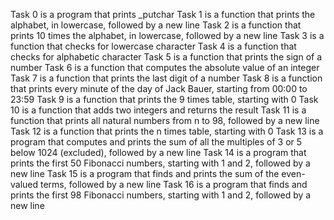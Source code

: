 Task 0 is a program that prints _putchar
Task 1 is a function that prints the alphabet, in lowercase, followed by a new line
Task 2 is a function that prints 10 times the alphabet, in lowercase, followed by a new line
Task 3 is a function that checks for lowercase character
Task 4 is a function that checks for alphabetic character
Task 5 is a function that prints the sign of a number
Task 6 is a function that computes the absolute value of an integer
Task 7 is a function that prints the last digit of a number
Task 8 is a function that prints every minute of the day of Jack Bauer, starting from 00:00 to 23:59
Task 9 is a function that prints the 9 times table, starting with 0
Task 10 is a function that adds two integers and returns the result
Task 11 is a function that prints all natural numbers from n to 98, followed by a new line
Task 12 is a function that prints the n times table, starting with 0
Task 13 is a program that computes and prints the sum of all the multiples of 3 or 5 below 1024 (excluded), followed by a new line
Task 14 is a program that prints the first 50 Fibonacci numbers, starting with 1 and 2, followed by a new line
Task 15 is a program that finds and prints the sum of the even-valued terms, followed by a new line
Task 16 is a program that finds and prints the first 98 Fibonacci numbers, starting with 1 and 2, followed by a new line
